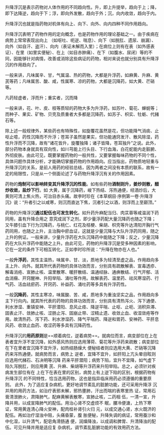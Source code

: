 升降浮沉是表示药物对人体作用的不同趋向性。升，即上升提举，趋向于上；降，即下达降逆，趋向于下；浮，即向外发散，趋向于外；沉，向内收敛，趋向于内。

升降浮沉也就是指药物对机体有向上、向下、向外、向内四种不同作用趋向。

升降浮沉表明了药物作用的定向概念，也是药物作用的理论基础之一。由于疾病在病势上常常表现出向上
（如呕吐、呃逆、喘息）、向下（如脱肛、遗尿、崩漏）、向外（如自汗、盗汗）、向内（表证未解而入里）；在病位上则有在表（如外感表证）、在里（如里实便秘）、在上（如目赤肿痛）、在下（如腹水、尿闭）等的不同，因能够针对病情，改善或消除这些病证的药物，相对来说也就分别具有升降浮沉的作用趋向了。

一般来讲，凡味属辛、甘，气属温、热的药物，大都是升浮药，如麻黄、升麻、黄芪等药；凡味属苦、酸、咸，性属寒、凉的药物，大都是沉降药，如大黄、芒硝等。

凡药轻虚者，浮而升；重实者，沉而降

一般来讲，花、叶、皮、枝等质轻的药物大多为升浮药，如苏叶、菊花、蝉蜕等；而种子、果实、矿物、贝壳及质重者大多都是沉降药，如苏子、枳实、牡蛎、代赭石等。

除上述一般规律外，某些药也有特殊性，如旋覆花虽然是花，但功能降气消痰、止呕止噫，药性沉降而不升浮；苍耳子虽然是果实，但功能通窍发汗、散风除湿，药性升浮而不沉降，故有“诸花皆升，旋覆独降；诸子皆降，苍耳独升”之说。此外，部分药物本身就具有双向性，如川芎能上行头目、下行血海，白花蛇能内走脏腑、外彻皮肤。由此可见，既要掌握药物的一般共性，又要掌握每味药物的不同个性，具体问题作具体分析，才能确切掌握药物的作用趋向。应当指出，药物质地轻重与升降浮沉的关系，是前人用药的经验总结，因为两者之间没有本质的联系，故有一定的局限性，只是从一个侧面论述了与药物升降浮沉有关的作用因素。


药物的**炮制可以影响转变其升降浮沉的性能**。如有些药物**酒制则升，姜炒则散，醋炒收敛，盐炒下行**。如
大黄，属于沉降药，峻下热结、泻热通便，经酒炒后，大黄则可清上焦火热，可治目赤头痛。故李时珍在《本草纲目·序例第一卷·升降浮沉》说：“升者引之以咸寒，则沉而直达下焦，沉者引之以酒，则浮而上至巅顶。”


药物的升降浮沉**通过配伍也可发生转化**。如升药升麻配当归、肉苁蓉等咸温润下药同用，虽有升降合用之
意究成润下之剂，即少量浮药配大量沉降药也随之下降；又牛膝引血下行为沉降药，与桃仁、红花及桔梗、柴胡、枳壳等升达清阳开胸行气药同用，也随之上升，主治胸中瘀血证，这就是少量沉降与大队升浮药同用，随之上升的例证。一般来讲，少量升浮药在大队沉降药中能随之下降；反之，少量沉降药在大队升浮药中能随之上升。由此可见，药物的升降浮沉是受多种因素的影响，它在一定的条件下可相互转化，正如李时珍所说：“升降在物亦在人也。”


一般**升浮药**，其性主温热，味属辛、甘、淡，质地多为轻清至虚之品，作用趋向多主上升、向外。就其所代表药物的具体功效而言，分别具有疏散解表、宣毒透疹、解毒消疮、宣肺止咳、温里散寒、暖肝散结、温通经脉、通痹散结、行气开郁、活血消癥、开窍醒神、升阳举陷、涌吐等作用。故解表药、温里药、祛风寒湿药、行气药、活血祛瘀药、开窍药、补益药、涌吐药等多具有升浮药性。

一般**沉降药**，其性主寒凉，味属酸、苦、咸，质地多为重浊坚实之品，作用趋向多主下行向内。就其所代表的药物的具体功效而言，分别具有清热泻火、泻下通便、利水渗湿、重镇安神、平肝潜阳、息风止痉、降逆平喘、止呕、止呃、消积异滞、固表止汗、敛肺止咳、涩肠止泻、固崩止带、涩精止遗、收敛止血、收湿敛疮等作用。故清热药、泻下药、利水渗湿药、降气平喘药、降逆和胃药、安神药、平肝息风药、收敛止血药、收涩药等多具有沉降药性。



升降浮沉的**用药原则**是==顺着病位，逆着病势==。就病位而言，病变部位在上在表者宜升浮不宜沉降，如外感风热则应选用薄荷、菊花等升浮药来疏散；病变部位在下在里者宜沉降不宜升浮，如热结肠燥大
便秘结者则应选用大黄、芒硝等沉降药来泻热通便。就病势而言，病势上
逆者，宜降不宜升，如肝阳上亢头晕目眩则应选用代赭石、石决明等沉降
药来平肝潜阳；病势下陷，宜升不宜降，如气虚下陷久泻脱肛，则应用黄
芪、升麻、柴胡等升浮药来升阳举陷。总之，必须针对疾病发生部位有在
上在下在表在里的区别，病势上有上逆下陷的区别，根据药物有升降浮沉
的不同特性，恰当选用药物，这也是指异临床用药必须遵循的重要原则。
此外，为了适应复杂病机，更好地调节紊乱的脏腑功能，还可采用升降浮
沉并用的用药方法，如治疗表邪未解，邪热壅肺，汗出而喘的表寒里热
证，常用石膏清泄肺火，肃降肺气，配麻黄解表散寒，宣肺止咳，二药相
伍，一清一宣，升降并用，以成宣降肺气的配伍。用治心肾不交虚烦不
眠，腰冷便溏，上热下寒证，常用黄连清心降火安神，配肉桂补肾引火归
元，以成交通心肾，水火既济的配伍。再如治疗湿浊中阻，头痛昏蒙，腹
胀便秘，升降失调的病证，常用蚕沙和中化湿，以升清气，配皂角滑肠通
便，润燥降浊，以成调和脾胃、升清降浊的配伍。可见升降并用是适应复
杂病机，调节紊乱脏腑功能的有效用药方法。









